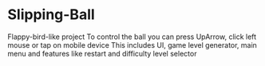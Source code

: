 # Slipping-Ball
 
Flappy-bird-like project
To control the ball you can press UpArrow, click left mouse or tap on mobile device
This includes UI, game level generator, main menu and features like restart and difficulty level selector
